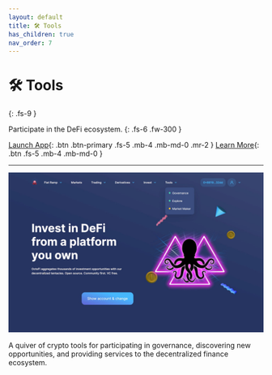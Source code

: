 ```yaml
---
layout: default
title: 🛠️ Tools
has_children: true
nav_order: 7
---
```


# 🛠️ Tools
{: .fs-9 }

Participate in the DeFi ecosystem.
{: .fs-6 .fw-300 }


[Launch App](https://app.octo.fi){: .btn .btn-primary .fs-5 .mb-4 .mb-md-0 .mr-2 } [Learn More](/docs/tools/govern){: .btn .fs-5 .mb-4 .mb-md-0 }

---

![](/assets/images/tools.jpg)

A quiver of crypto tools for participating in governance, discovering new opportunities, and providing services to the decentralized finance ecosystem.
